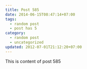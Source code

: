 ```yaml
---
title: Post 585
date: 2014-06-15T08:47:14+07:00
tags:
  - random post
  - post has 5
category:
  - random post
  - uncategorized
updated: 2012-07-01T21:12:20+07:00
---
```

This is content of post 585